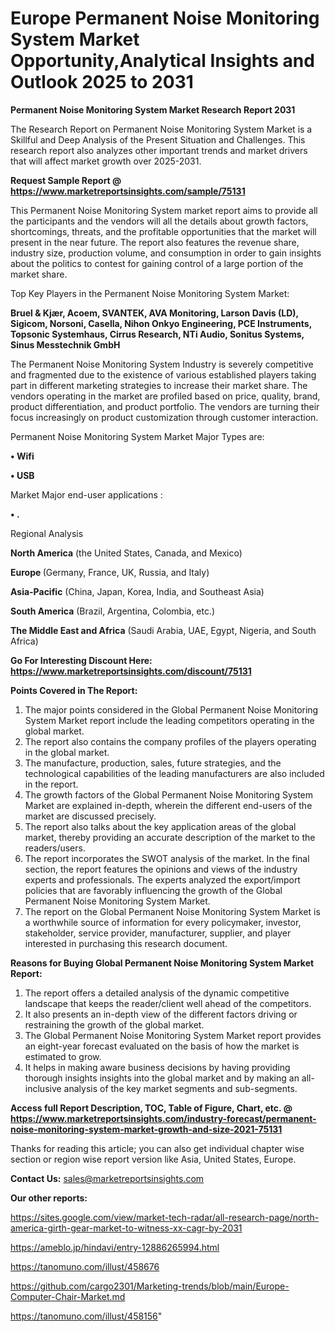 # Europe Permanent Noise Monitoring System Market Opportunity,Analytical Insights and Outlook 2025 to 2031

<strong>Permanent Noise Monitoring System Market Research Report 2031</strong>

The Research Report on Permanent Noise Monitoring System Market is a Skillful and Deep Analysis of the Present Situation and Challenges. This research report also analyzes other important trends and market drivers that will affect market growth over 2025-2031.

<strong>Request Sample Report @ <a href=https://www.marketreportsinsights.com/sample/75131>https://www.marketreportsinsights.com/sample/75131</a></strong>

This Permanent Noise Monitoring System market report aims to provide all the participants and the vendors will all the details about growth factors, shortcomings, threats, and the profitable opportunities that the market will present in the near future. The report also features the revenue share, industry size, production volume, and consumption in order to gain insights about the politics to contest for gaining control of a large portion of the market share.

Top Key Players in the Permanent Noise Monitoring System Market:

<strong>Bruel & Kjær, Acoem, SVANTEK, AVA Monitoring, Larson Davis (LD), Sigicom, Norsoni, Casella, Nihon Onkyo Engineering, PCE Instruments, Topsonic Systemhaus, Cirrus Research, NTi Audio, Sonitus Systems, Sinus Messtechnik GmbH</strong>

The Permanent Noise Monitoring System Industry is severely competitive and fragmented due to the existence of various established players taking part in different marketing strategies to increase their market share. The vendors operating in the market are profiled based on price, quality, brand, product differentiation, and product portfolio. The vendors are turning their focus increasingly on product customization through customer interaction.

Permanent Noise Monitoring System Market Major Types are:

<strong>• Wifi

• USB</strong>

Market Major end-user applications :

<strong>• .</strong>

Regional Analysis

</u><strong><b>North America</b></strong> (the United States, Canada, and Mexico)

<strong><b>Europe </b></strong>(Germany, France, UK, Russia, and Italy)

<strong><b>Asia-Pacific</b></strong> (China, Japan, Korea, India, and Southeast Asia)

<strong><b>South America</b></strong> (Brazil, Argentina, Colombia, etc.)

<strong><b>The Middle East and Africa</b></strong> (Saudi Arabia, UAE, Egypt, Nigeria, and South Africa)

<strong>Go For Interesting Discount Here: <a href=https://www.marketreportsinsights.com/discount/75131>https://www.marketreportsinsights.com/discount/75131</a></strong>

<strong>Points Covered in The Report:</strong>
<ol>
  <li>The major points considered in the Global Permanent Noise Monitoring System Market report include the leading competitors operating in the global market.</li>
  <li>The report also contains the company profiles of the players operating in the global market.</li>
  <li>The manufacture, production, sales, future strategies, and the technological capabilities of the leading manufacturers are also included in the report.</li>
  <li>The growth factors of the Global Permanent Noise Monitoring System Market are explained in-depth, wherein the different end-users of the market are discussed precisely.</li>
  <li>The report also talks about the key application areas of the global market, thereby providing an accurate description of the market to the readers/users.</li>
  <li>The report incorporates the SWOT analysis of the market. In the final section, the report features the opinions and views of the industry experts and professionals. The experts analyzed the export/import policies that are favorably influencing the growth of the Global Permanent Noise Monitoring System Market.</li>
  <li>The report on the Global Permanent Noise Monitoring System Market is a worthwhile source of information for every policymaker, investor, stakeholder, service provider, manufacturer, supplier, and player interested in purchasing this research document.</li>
</ol>
<strong>Reasons for Buying Global Permanent Noise Monitoring System Market Report:</strong>

<ol>
  <li>The report offers a detailed analysis of the dynamic competitive landscape that keeps the reader/client well ahead of the competitors.</li>
  <li>It also presents an in-depth view of the different factors driving or restraining the growth of the global market.</li>
  <li>The Global Permanent Noise Monitoring System Market report provides an eight-year forecast evaluated on the basis of how the market is estimated to grow.</li>
  <li>It helps in making aware business decisions by having providing thorough insights insights into the global market and by making an all-inclusive analysis of the key market segments and sub-segments.</li>
</ol>
<strong>Access full Report Description, TOC, Table of Figure, Chart, etc. @ <a href=https://www.marketreportsinsights.com/industry-forecast/permanent-noise-monitoring-system-market-growth-and-size-2021-75131>https://www.marketreportsinsights.com/industry-forecast/permanent-noise-monitoring-system-market-growth-and-size-2021-75131</a></strong>


Thanks for reading this article; you can also get individual chapter wise section or region wise report version like Asia, United States, Europe.

<strong>Contact Us:</strong>
sales@marketreportsinsights.com

<strong>Our other reports:</strong>

<a href=https://sites.google.com/view/market-tech-radar/all-research-page/north-america-girth-gear-market-to-witness-xx-cagr-by-2031>https://sites.google.com/view/market-tech-radar/all-research-page/north-america-girth-gear-market-to-witness-xx-cagr-by-2031</a>

<a href=https://ameblo.jp/hindavi/entry-12886265994.html>https://ameblo.jp/hindavi/entry-12886265994.html</a>

<a href=https://tanomuno.com/illust/458676>https://tanomuno.com/illust/458676</a>

<a href=https://github.com/cargo2301/Marketing-trends/blob/main/Europe-Computer-Chair-Market.md>https://github.com/cargo2301/Marketing-trends/blob/main/Europe-Computer-Chair-Market.md</a>

<a href=https://tanomuno.com/illust/458156>https://tanomuno.com/illust/458156</a>"
